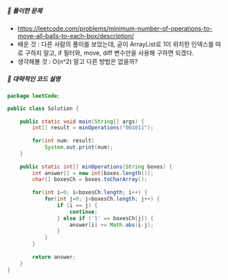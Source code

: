 ##### **📘 풀이한 문제**

- https://leetcode.com/problems/minimum-number-of-operations-to-move-all-balls-to-each-box/description/
- 배운 것 : 다른 사람의 풀이를 보았는데,
		  굳이 ArrayList로 1이 위치한 인덱스를 따로 구하지 말고, if 필터와, move, diff 변수만을 사용해 구하면 되겠다.
- 생각해볼 것 : O(n^2) 말고 다른 방법은 없을까? 

##### **📜 대략적인 코드 설명**
```java
package leetCode;

public class Solution {
	
	public static void main(String[] args) {
		int[] result = minOperations("001011");
		
		for(int num: result)
			System.out.print(num);
	}
	
    public static int[] minOperations(String boxes) {
		int answer[] = new int[boxes.length()];
		char[] boxesCh = boxes.toCharArray();
	
		for(int i=0; i<boxesCh.length; i++) {
			for(int j=0; j<boxesCh.length; j++) {
				if (i == j) {
					continue;
				} else if ('1' == boxesCh[j]) {
					answer[i] += Math.abs(i-j);
				}
			}
		}
		
		return answer;
    }
}
```